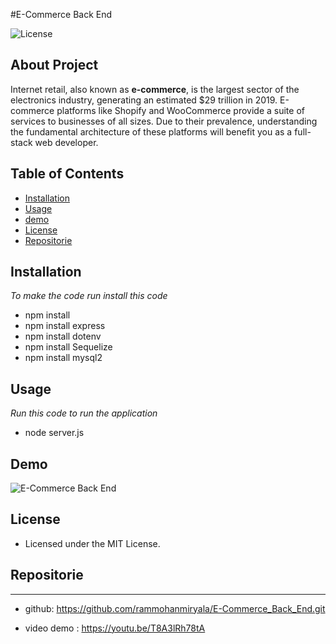 
  #E-Commerce Back End

  ![License](https://img.shields.io/badge/Licence-MIT-red)

  ## About Project

Internet retail, also known as **e-commerce**, is the largest sector of the electronics industry, generating an estimated $29 trillion in 2019. E-commerce platforms like Shopify and WooCommerce provide a suite of services to businesses of all sizes. Due to their prevalence, understanding the fundamental architecture of these platforms will benefit you as a full-stack web developer.
  
## Table of Contents 
- [Installation](#Installation)
- [Usage](#Usage)
- [demo](#demo)
- [License](#License)
- [Repositorie](#Repositorie)
    
## Installation

*To make the code run install this code*

- npm install 
- npm install express
- npm install dotenv
- npm install Sequelize
- npm install mysql2
    
## Usage 
*Run this code to run the application*
- node server.js

## Demo
![E-Commerce Back End](./Assets/img.gif)

## License 

- Licensed under the MIT License. 


## Repositorie 
---
- github: https://github.com/rammohanmiryala/E-Commerce_Back_End.git

- video demo : https://youtu.be/T8A3lRh78tA 
  
